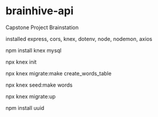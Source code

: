 # brainhive-api
Capstone Project Brainstation

installed express, cors, knex, dotenv, node, nodemon, axios

npm install knex mysql

npx knex init

npx knex migrate:make create_words_table

npx knex seed:make words

npx knex migrate:up

npm install uuid